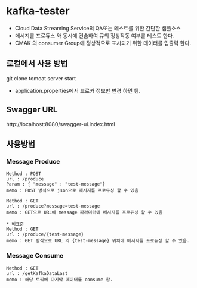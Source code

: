 # kafka-tester
- Cloud Data Streaming Service의 QA또는 테스트를 위한 간단한 샘플소스 
- 메세지를 프로듀스 와 동시에 컨슘하여 큐의 정상작동 여부를 테스트 한다.
- CMAK 의 consumer Group에 정상적으로 표시되기 위한 데이터를 입출력 한다. 

## 로컬에서 사용 방법
git clone 
tomcat server start 

- application.properties에서 브로커 정보만 변경 하면 됨. 

## Swagger URL 
http://localhost:8080/swagger-ui.index.html

## 사용방법
### Message Produce
```
Method : POST
url : /produce 
Param : { "message" : "test-message"}
memo : POST 방식으로 json으로 메시지를 프로듀싱 할 수 있음
```
```
Method : GET
url : /produce?message=test-message
memo : GET으로 URL에 message 파라미터에 메시지를 프로듀싱 할 수 있음
```
```
* 비표준
Method : GET
url : /produce/{test-message}
memo : GET 방식으로 URL 의 {test-message} 위치에 메시지를 프로듀싱 할 수 있음. 
```

### Message Consume
```
Method : GET
url : /getKafkaDataLast
memo : 해당 토픽에 마지막 데이터를 consume 함. 
```


